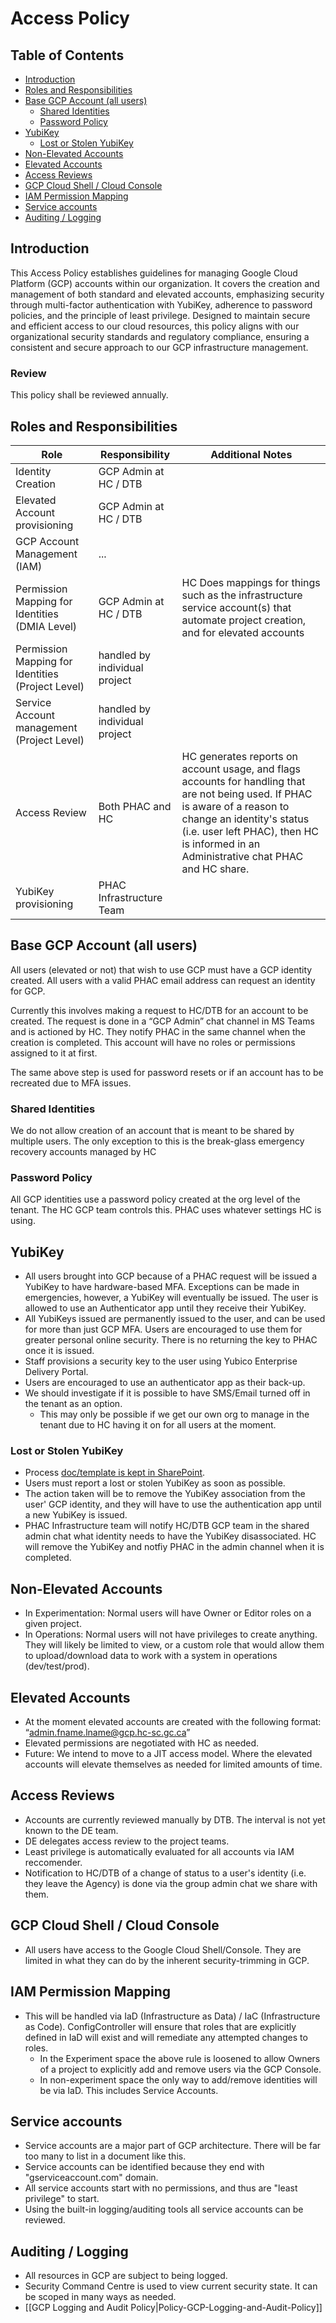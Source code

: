 # Access Policy
## Table of Contents
- [Introduction](#introduction)
- [Roles and Responsibilities](#roles-and-responsibilities)
- [Base GCP Account (all users)](#base-gcp-account-all-users)
  - [Shared Identities](#shared-identities)
  - [Password Policy](#password-policy)
- [YubiKey](#yubikey)
  - [Lost or Stolen YubiKey](#lost-or-stolen-yubikey)
- [Non-Elevated Accounts](#non-elevated-accounts)
- [Elevated Accounts](#elevated-accounts)
- [Access Reviews](#access-reviews)
- [GCP Cloud Shell / Cloud Console](#gcp-cloud-shell--cloud-console)
- [IAM Permission Mapping](#iam-permission-mapping)
- [Service accounts](#service-accounts)
- [Auditing / Logging](#auditing--logging)
## Introduction
This Access Policy establishes guidelines for managing Google Cloud Platform (GCP) accounts within our organization. It covers the creation and management of both standard and elevated accounts, emphasizing security through multi-factor authentication with YubiKey, adherence to password policies, and the principle of least privilege. Designed to maintain secure and efficient access to our cloud resources, this policy aligns with our organizational security standards and regulatory compliance, ensuring a consistent and secure approach to our GCP infrastructure management.

### Review
This policy shall be reviewed annually.

## Roles and Responsibilities
| Role | Responsibility | Additional Notes
|----------------------------------------|-----------------------|---|
| Identity Creation                      | GCP Admin at HC / DTB ||
| Elevated Account provisioning          | GCP Admin at HC / DTB ||
| GCP Account Management (IAM)           | ...                   ||
| Permission Mapping for Identities (DMIA Level) | GCP Admin at HC / DTB | HC Does mappings for things such as the infrastructure service account(s) that automate project creation, and for elevated accounts |
| Permission Mapping for Identities (Project Level)     | handled by individual project ||
| Service Account management (Project Level)            | handled by individual project ||
| Access Review                          | Both PHAC and HC | HC generates reports on account usage, and flags accounts for handling that are not being used.  If PHAC is aware of a reason to change an identity's status (i.e. user left PHAC), then HC is informed in an Administrative chat PHAC and HC share. |
| YubiKey provisioning                   | PHAC Infrastructure Team                   ||

## Base GCP Account (all users)
All users (elevated or not) that wish to use GCP must have a GCP identity created.  All users with a valid PHAC email address can request an identity for GCP.

Currently this involves making a request to HC/DTB for an account to be created.  The request is done in a “GCP Admin” chat channel in MS Teams and is actioned by HC.  They notify PHAC in the same channel when the creation is completed. This account will have no roles or permissions assigned to it at first.

The same above step is used for password resets or if an account has to be recreated due to MFA issues.

### Shared Identities
We do not allow creation of an account that is meant to be shared by multiple users.  The only exception to this is the break-glass emergency recovery accounts managed by HC

### Password Policy
All GCP identities use a password policy created at the org level of the tenant. The HC GCP team controls this. PHAC uses whatever settings HC is using.

## YubiKey
* All users brought into GCP because of a PHAC request will be issued a YubiKey to have hardware-based MFA.  Exceptions can be made in emergencies, however, a YubiKey will eventually be issued.  The user is allowed to use an Authenticator app until they receive their YubiKey.
* All YubiKeys issued are permanently issued to the user, and can be used for more than just GCP MFA.  Users are encouraged to use them for greater personal online security.  There is no returning the key to PHAC once it is issued.
* Staff provisions a security key to the user using Yubico Enterprise Delivery Portal.
* Users are encouraged to use an authenticator app as their back-up.
* We should investigate if it is possible to have SMS/Email turned off in the tenant as an option.
   * This may only be possible if we get our own org to manage in the tenant due to HC having it on for all users at the moment.
### Lost or Stolen YubiKey
* Process [doc/template is kept in SharePoint](https://022gc.sharepoint.com/:w:/s/InformationTechnology-PlanandOrganizeDMIA-GDIACDSB-DMIAD/ESotTWlhykFNjK5NNkE7324BWX6VDonwYT0EbaJiYXw1Fg?e=ALJLNf).
* Users must report a lost or stolen YubiKey as soon as possible.
*  The action taken will be to remove the YubiKey association from the user' GCP identity, and they will have to use the authentication app until a new YubiKey is issued.
* PHAC Infrastructure team will notify HC/DTB GCP team in the shared admin chat what identity needs to have the YubiKey disassociated.  HC will remove the YubiKey and notfiy PHAC in the admin channel when it is completed.
## Non-Elevated Accounts
* In Experimentation: Normal users will have Owner or Editor roles on a given project.
* In Operations:  Normal users will not have privileges to create anything.  They will likely be limited to view, or a custom role that would allow them to upload/download data to work with a system in operations (dev/test/prod).
## Elevated Accounts
* At the moment elevated accounts are created with the following format: “admin.fname.lname@gcp.hc-sc.gc.ca”
* Elevated permissions are negotiated with HC as needed.
* Future:  We intend to move to a JIT access model.  Where the elevated accounts will elevate themselves as needed for limited amounts of time.
## Access Reviews
* Accounts are currently reviewed manually by DTB. The interval is not yet known to the DE team.
* DE delegates access review to the project teams. 
* Least privilege is automatically evaluated for all accounts via IAM reccomender.
* Notification to HC/DTB of a change of status to a user's identity (i.e. they leave the Agency) is done via the group admin chat we share with them.

## GCP Cloud Shell / Cloud Console
* All users have access to the Google Cloud Shell/Console.  They are limited in what they can do by the inherent security-trimming in GCP.
## IAM Permission Mapping
* This will be handled via IaD (Infrastructure as Data) / IaC (Infrastructure as Code).  ConfigController will ensure that roles that are explicitly defined in IaD will exist and will remediate any attempted changes to roles.  
   * In the Experiment space the above rule is loosened to allow Owners of a project to explicitly add and remove users via the GCP Console.
   * In non-experiment space the only way to add/remove identities will be via IaD.  This includes Service Accounts.
## Service accounts
* Service accounts are a major part of GCP architecture.  There will be far too many to list in a document like this.
* Service accounts can be identified because they end with "gserviceaccount.com" domain.
* All service accounts start with no permissions, and thus are "least privilege" to start.
* Using the built-in logging/auditing tools all service accounts can be reviewed.
## Auditing / Logging
* All resources in GCP are subject to being logged.  
* Security Command Centre is used to view current security state.  It can be scoped in many ways as needed.
* [[GCP Logging and Audit Policy|Policy-GCP-Logging-and-Audit-Policy]]
